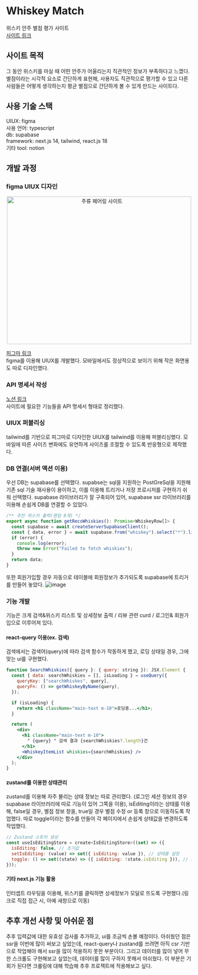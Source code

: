 # Whiskey Match  
위스키 안주 별점 평가 사이트   
[사이트 링크](whiskey-match.vercel.app)

## 사이트 목적
그 동안 위스키를 마실 때 어떤 안주가 어울리는지 직관적인 정보가 부족하다고 느꼈다. 별점이라는 시각적 요소로 간단하게 표현해, 사용자도 직관적으로 평가할 수 있고 다른 사람들은 어떻게 생각하는지 평균 별점으로 간단하게 볼 수 있게 만드는 사이트다.

## 사용 기술 스택
UIUX: figma  
사용 언어: typescript  
db: supabase  
framework: next.js 14, tailwind, react.js 18  
기타 tool: notion  

## 개발 과정
### figma UIUX 디자인
<div style="text-align: center;">
<img src="https://github.com/user-attachments/assets/7865c0e7-8c04-45ab-b26a-35539da19255" alt="주류 페어링 사이트" width="500" height="400">
</div>  

[피그마 링크](https://www.figma.com/design/FlpKf4rxa1umPBbXXU8Wz5/%EC%A3%BC%EB%A5%98-%ED%8E%98%EC%96%B4%EB%A7%81-%EC%82%AC%EC%9D%B4%ED%8A%B8?m=auto&t=Rl0jrkCIbLUVYsjL-6)  
figma를 이용해 UIUX를 개발했다. 모바일에서도 정상적으로 보이기 위해 작은 화면용도 따로 디자인했다.


### API 명세서 작성
[노션 링크](https://seen-tithonia-e2a.notion.site/Api-13387261efe3804cbc9ff7b83abe8d1d)  
사이트에 필요한 기능들을 API 명세서 형태로 정리했다.

### UIUX 퍼블리싱
tailwind를 기반으로 피그마로 디자인한 UIUX를 tailwind를 이용해 퍼블리싱했다. 모바일에 따른 사이즈 변화에도 유연하게 사이즈를 조절할 수 있도록 반응형으로 제작했다.

### DB 연결(서버 액션 이용) 
우선 DB는 supabase를 선택했다. supabse는 sql을 지원하는 PostGreSql을 지원해 기존 sql 기술 재사용이 용이하고, 이를 이용해 트리거나 저장 프로시저를 구현하기 쉬워 선택했다. supabase 라이브러리가 잘 구축되어 있어, supabase ssr 라이브러리를 이용해 손쉽게 DB를 연결할 수 있었다.
```jsx
/** 추천 위스키 출력(랜덤 8개) */
export async function getRecoWhiskies(): Promise<WhiskeyRow[]> {
  const supabase = await createServerSupabaseClient();
  const { data, error } = await supabase.from("whiskey").select("*").limit(8); // 최대 8개
  if (error) {
    console.log(error);
    throw new Error("Failed to fetch whiskies");
  }
  return data;
}
```
  
또한 회원가입할 경우 자동으로 테이블에 회원정보가 추가되도록 supabase에 트리거를 만들어 놓았다.
![image](https://github.com/user-attachments/assets/d6613d11-3f79-40a1-a1c2-1f969746afb1)  
### 기능 개발
기능은 크게 검색&위스키 리스트 및 상세정보 출력 / 리뷰 관련 curd / 로그인& 회원가입으로 이루어져 있다. 

#### react-query 이용(ex. 검색)
검색에서는 검색어(query)에 따라 검색 함수가 작동하게 했고, 로딩 상태일 경우, 그에 맞는 ui를 구현했다.
```jsx
function SearchWhiskies({ query }: { query: string }): JSX.Element {
  const { data: searchWhiskies = [], isLoading } = useQuery({
    queryKey: ["searchWhiskes", query],
    queryFn: () => getWhiskeyByName(query),
  });

  if (isLoading) {
    return <h1 className="main-text m-10">로딩중...</h1>;
  }

  return (
    <div>
      <h1 className="main-text m-10">
        " {query} " 검색 결과 {searchWhiskies?.length}건
      </h1>
      <WhiskeyItemList whiskies={searchWhiskies} />
    </div>
  );
}
```
#### zustand를 이용한 상태관리
zustand를 이용해 자주 불리는 상태 정보는 따로 관리했다. (로그인 세션 정보의 경우 supabase 라이브러리에 따로 기능이 있어 그쪽을 이용),
isEditing이라는 상태를 이용해, false일 경우, 별점 정보 창을, true일 경우 별점 수정 or 등록 창으로 이동하도록 작업했다. 따로 toggle이라는 함수를 만들어 각 페이지에서 손쉽게 상태값을 변경하도록 작업했다.

```jsx
// Zustand 스토어 생성
const useIsEditingStore = create<IsEditingStore>((set) => ({
  isEditing: false, // 초기값
  setIsEditing: (value) => set({ isEditing: value }), // 상태를 설정
  toggle: () => set((state) => ({ isEditing: !state.isEditing })), // 상태를 반전
}));

```
#### 기타 next.js 기능 활용
인터셉트 라우팅을 이용해, 위스키를 클릭하면 상세정보가 모달로 뜨도록 구현했다.(링크로 직접 접근 시, 아예 새창으로 이동)

## 추후 개선 사항 및 아쉬운 점
추후 입력값에 대한 유효성 검사를 추가하고, ui를 조금씩 손볼 예정이다. 아쉬웠던 점은 ssr을 이번에 많이 써보고 싶었는데, react-query나 zustand를 쓰려면 아직 csr 기반으로 작업해야 해서 ssr을 많이 적용하지 못한 부분이다. 그리고 데이터를 많이 넣어 무한 스크롤도 구현해보고 싶었는데, 데이터를 많이 구하지 못해서 아쉬웠다. 이 부분은 기회가 된다면 크롤링에 대해 학습해 추후 프로젝트에 적용해보고 싶다.


